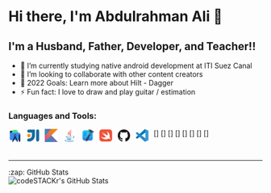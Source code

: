 # Hi there, I'm Abdulrahman Ali 👋 

## I'm a Husband, Father, Developer, and Teacher!!

- 🌱 I’m currently studying native android development at ITI Suez Canal 
- 👯 I’m looking to collaborate with other content creators
- 🥅 2022 Goals: Learn more about Hilt - Dagger
- ⚡ Fun fact: I love to draw and play guitar / estimation

### Languages and Tools:

[<img align="left" alt="Android Studio" width="26px" src="https://github.com/devicons/devicon/blob/v2.15.1/icons/androidstudio/androidstudio-original.svg" style="padding-right:10px;" />]
[<img align="left" alt="Intellij" width="26px" src="https://github.com/devicons/devicon/blob/v2.15.1/icons/intellij/intellij-original.svg" style="padding-right:10px;" />]
[<img align="left" alt="Kotlin" width="26px" src="https://github.com/devicons/devicon/blob/v2.15.1/icons/kotlin/kotlin-original.svg" style="padding-right:10px;" />]
[<img align="left" alt="Java" width="26px" src="https://github.com/devicons/devicon/blob/v2.15.1/icons/java/java-original.svg" style="padding-right:10px;" />]
[<img align="left" alt="xcode" width="26px" src="https://github.com/devicons/devicon/blob/v2.15.1/icons/xcode/xcode-original.svg" style="padding-right:10px;" />]
[<img align="left" alt="swift" width="26px" src="https://github.com/devicons/devicon/blob/v2.15.1/icons/swift/swift-original.svg" style="padding-right:10px;" />]
[<img align="left" alt="github" width="26px" src="https://github.com/devicons/devicon/blob/v2.15.1/icons/github/github-original.svg" style="padding-right:10px;" />]
[<img align="left" alt="Visual Studio Code" width="26px" src="https://github.com/devicons/devicon/blob/v2.15.1/icons/vscode/vscode-original.svg" style="padding-right:10px;" />]

<br />


---

  <summary>:zap: GitHub Stats</summary>

  <img align="left" alt="codeSTACKr's GitHub Stats" src="https://github-readme-stats.vercel.app/api?username=codeSTACKr&show_icons=true&hide_border=false&title_color=ff652f&icon_color=FFE400&bg_color=09131B&text_color=ffffff&border_color=0c1a25" />

